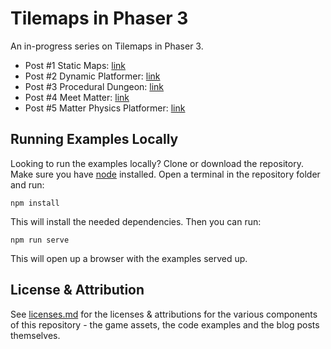 # Tilemaps in Phaser 3

An in-progress series on Tilemaps in Phaser 3.

- Post #1 Static Maps: [link](https://medium.com/@michaelwesthadley/modular-game-worlds-in-phaser-3-tilemaps-1-958fc7e6bbd6)
- Post #2 Dynamic Platformer: [link](https://medium.com/@michaelwesthadley/modular-game-worlds-in-phaser-3-tilemaps-2-dynamic-platformer-3d68e73d494a)
- Post #3 Procedural Dungeon: [link](https://medium.com/@michaelwesthadley/modular-game-worlds-in-phaser-3-tilemaps-3-procedural-dungeon-3bc19b841cd)
- Post #4 Meet Matter: [link](https://medium.com/@michaelwesthadley/modular-game-worlds-in-phaser-3-tilemaps-4-meet-matter-js-abf4dfa65ca1)
- Post #5 Matter Physics Platformer: [link](https://medium.com/@michaelwesthadley/modular-game-worlds-in-phaser-3-tilemaps-5-matter-physics-platformer-d14d1f614557)

## Running Examples Locally

Looking to run the examples locally?
Clone or download the repository. Make sure you have [node](https://nodejs.org/en/) installed. Open a terminal in the repository folder and run:

```
npm install
```

This will install the needed dependencies. Then you can run:

```
npm run serve
```

This will open up a browser with the examples served up.

## License & Attribution

See [licenses.md](./licenses.md) for the licenses & attributions for the various components of this repository - the game assets, the code examples and the blog posts themselves.
